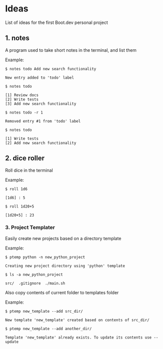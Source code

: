 # Ideas

List of ideas for the first Boot.dev personal project

## 1. notes

A program used to take short notes in the terminal, and list them

Example: 

```
$ notes todo Add new search functionality

New entry added to 'todo' label

$ notes todo

[1] Review docs
[2] Write tests
[3] Add new search functionality

$ notes todo -r 1

Removed entry #1 from 'todo' label

$ notes todo

[1] Write tests
[2] Add new search functionality
```

## 2. dice roller

Roll dice in the terminal

Example:

```
$ roll 1d6

[1d6] : 5

$ roll 1d20+5

[1d20+5] : 23
```

### 3. Project Templater

Easily create new projects based on a directory template

Example:

```
$ ptemp python -n new_python_project

Creating new project directory using 'python' template

$ ls -a new_python_project

src/  .gitignore  ./main.sh
```

Also copy contents of current folder to templates folder

Example:

```
$ ptemp new_template --add src_dir/

New template 'new_template' created based on contents of src_dir/

$ ptemp new_template --add another_dir/

Template 'new_template' already exists. To update its contents use --update

```

